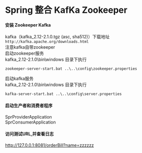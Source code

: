 # Spring 整合 KafKa Zookeeper 
#### 安装 Zookeeper Kafka
kafka（kafka_2.12-2.1.0.tgz (asc, sha512)）下载地址 `http://kafka.apache.org/downloads.html`    
注意kafka自带zookeeper    
启动zookeeper服务    
kafka_2.12-2.1.0\bin\windows 目录下执行      
```
zookeeper-server-start.bat ..\..\config\zookeeper.properties    
```
启动kafka服务    
kafka_2.12-2.1.0\bin\windows 目录下执行      
```
kafka-server-start.bat ..\..\config\server.properties    
```
#### 启动生产者和消费者程序  
SprProviderApplication      
SprConsumerApplication    
  
#### 访问测试URL,并查看日志
http://127.0.0.1:8081/orderBill?name=zzzzzz  

